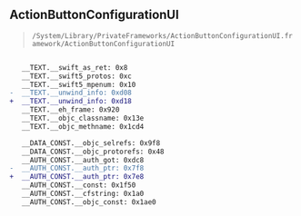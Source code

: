 ## ActionButtonConfigurationUI

> `/System/Library/PrivateFrameworks/ActionButtonConfigurationUI.framework/ActionButtonConfigurationUI`

```diff

   __TEXT.__swift_as_ret: 0x8
   __TEXT.__swift5_protos: 0xc
   __TEXT.__swift5_mpenum: 0x10
-  __TEXT.__unwind_info: 0xd08
+  __TEXT.__unwind_info: 0xd18
   __TEXT.__eh_frame: 0x920
   __TEXT.__objc_classname: 0x13e
   __TEXT.__objc_methname: 0x1cd4

   __DATA_CONST.__objc_selrefs: 0x9f8
   __DATA_CONST.__objc_protorefs: 0x48
   __AUTH_CONST.__auth_got: 0xdc8
-  __AUTH_CONST.__auth_ptr: 0x7f8
+  __AUTH_CONST.__auth_ptr: 0x7e8
   __AUTH_CONST.__const: 0x1f50
   __AUTH_CONST.__cfstring: 0x1a0
   __AUTH_CONST.__objc_const: 0x1ae0

```
